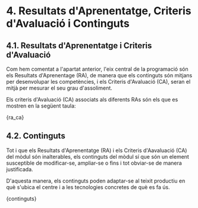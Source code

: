 # 4. Resultats d'Aprenentatge, Criteris d'Avaluació i Continguts

<!-- 
Aquest punt NO apareix en la guia, però hem de plasmar la relació entre RAs i CAs en algun lloc.
-->

## 4.1. Resultats d'Aprenentatge i Criteris d'Avaluació

Com hem comentat a l'apartat anterior, l'eix central de la programació són els Resultats d'Aprenentage (RA), de manera que els continguts són mitjans per desenvolupar les competències, i els Criteris d'Avaluació (CA), seran el mitjà per mesurar el seu grau d'assoliment.

Els criteris d'Avaluació (CA) associats als diferents RAs són els que es mostren en la següent taula:

{ra_ca}

## 4.2. Continguts

Tot i que els Resultats d'Aprenentatge (RA) i els Criteris d'Aavaluació (CA) del mòdul són inalterables, els continguts del mòdul sí que són un element susceptible de modificar-se, ampliar-se o fins i tot obviar-se de manera justificada.

D'aquesta manera, els continguts poden adaptar-se al teixit productiu en què s'ubica el centre i a les tecnologies concretes de què es fa ús. 

{continguts}


